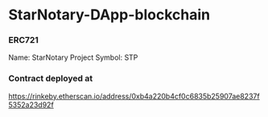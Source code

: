 # StarNotary-DApp-blockchain

### ERC721
Name: StarNotary Project
Symbol: STP

### Contract deployed at
https://rinkeby.etherscan.io/address/0xb4a220b4cf0c6835b25907ae8237f5352a23d92f
